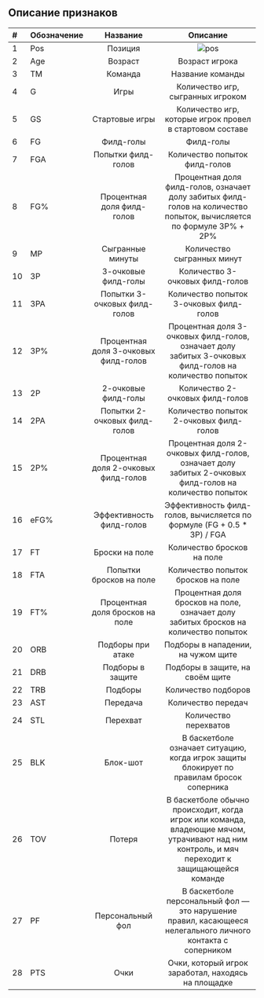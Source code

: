 ## Описание признаков
| **#** | **Обозначение** |               Название               |                                                                   Описание                                                                    |
|:------|:----------------|:------------------------------------:|:---------------------------------------------------------------------------------------------------------------------------------------------:|
| 1     | Pos             |               Позиция                |                 ![pos](https://user-images.githubusercontent.com/56104791/194926809-71e42677-ba82-4e48-a21b-c61dbecd86bd.png)                 |
| 2     | Age             |               Возраст                |                                                                Возраст игрока                                                                 |
| 3     | TM              |               Команда                |                                                               Название команды                                                                |
| 4     | G               |                 Игры                 |                                                       Количество игр, сыгранных игроком                                                       |
| 5     | GS              |            Стартовые игры            |                                           Количество игр, которые игрок провел в стартовом составе                                            || MP              |                      Cыгранные минуты                      |                                          Количество сыгранных минут                                           |
| 6     | FG              |              Филд-голы               |                                                                   Филд-голы                                                                   |
| 7     | FGA             |          Попытки филд-голов          |                                                         Количество попыток филд-голов                                                         |
| 8     | FG%             |      Процентная доля филд-голов      |             Процентная доля филд-голов, означает долу забитых филд-голов на количество попыток, вычисляется по формуле 3P% + 2P%              |
| 9     | MP              |           Cыгранные минуты           |                                                          Количество сыгранных минут                                                           |
| 10    | 3P              |         3-очковые филд-голы          |                                                        Количество 3-очковых филд-голов                                                        |
| 11    | 3PA             |     Попытки 3-очковых филд-голов     |                                                    Количество попыток 3-очковых филд-голов                                                    |
| 12    | 3P%             | Процентная доля 3-очковых филд-голов |                    Процентная доля 3-очковых филд-голов, означает долу забитых 3-очковых филд-голов на количество попыток                     |
| 13    | 2P              |         2-очковые филд-голы          |                                                        Количество 2-очковых филд-голов                                                        |
| 14    | 2PA             |     Попытки 2-очковых филд-голов     |                                                    Количество попыток 2-очковых филд-голов                                                    |
| 15    | 2P%             | Процентная доля 2-очковых филд-голов |                    Процентная доля 2-очковых филд-голов, означает долу забитых 2-очковых филд-голов на количество попыток                     |
| 16    | eFG%            |       Эффективность филд-голов       |                                    Эффективность филд-голов, вычисляется по формуле (FG + 0.5 * 3P) / FGA                                     |
| 17    | FT              |            Броски на поле            |                                                          Количество бросков на поле                                                           |
| 18    | FTA             |       Попытки бросков на поле        |                                                      Количество попыток бросков на поле                                                       |
| 19    | FT%             |   Процентная доля бросков на поле    |                             Процентная доля бросков на поле, означает долу забитых бросков на количество попыток                              |
| 20    | ORB             |          Подборы при атаке           |                                                      Подборы в нападении, на чужом щите                                                       |
| 21    | DRB             |           Подборы в защите           |                                                        Подборы в защите, на своём щите                                                        |
| 22    | TRB             |               Подборы                |                                                              Количество подборов                                                              |
| 23    | AST             |               Передача               |                                                              Количество передач                                                               |
| 24    | STL             |               Перехват               |                                                             Количество перехватов                                                             |
| 25    | BLK             |               Блок-шот               |                           В баскетболе означает ситуацию, когда игрок защиты блокирует по правилам бросок соперника                           |
| 26    | TOV             |                Потеря                | В баскетболе обычно происходит, когда игрок или команда, владеющие мячом, утрачивают над ним контроль, и мяч переходит к защищающейся команде |
| 27    | PF              |           Персональный фол           |                  В баскетболе персональный фол — это нарушение правил, касающееся нелегального личного контакта с соперником                  |
| 28    | PTS             |                 Очки                 |                                              Очки, который игрок заработал, находясь на площадке                                              |

